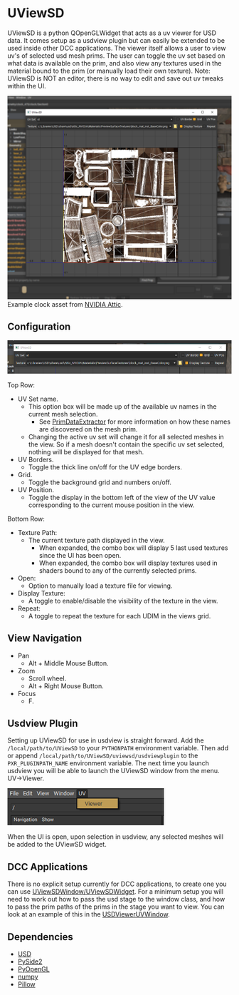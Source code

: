 # UViewSD

UViewSD is a python QOpenGLWidget that acts as a uv viewer for USD data. It comes setup as a usdview plugin but can easily be extended to be used inside other DCC applications.
The viewer itself allows a user to view uv's of selected usd mesh prims. The user can toggle the uv set based on what data is available on the prim, and also view any textures used in the material bound to the prim (or manually load their own texture).
Note: UViewSD is NOT an editor, there is no way to edit and save out uv tweaks within the UI.

![UViewSD UI](./resources/uviewsd_ui.png)
Example clock asset from [NVIDIA Attic](https://developer.nvidia.com/usd).

## Configuration
![UViewSD Configuration](./resources/uviewsd_configuration.png)

Top Row:
- UV Set name.
    - This option box will be made up of the available uv names in the current mesh selection.
        - See [PrimDataExtractor](https://github.com/DanielSpringall/UViewSD/blob/main/uviewsd/core/usdextractor.py) for more information on how these names are discovered on the mesh prim.
    - Changing the active uv set will change it for all selected meshes in the view. So if a mesh doesn't contain the specific uv set selected, nothing will be displayed for that mesh.
- UV Borders.
    - Toggle the thick line on/off for the UV edge borders.
- Grid.
    - Toggle the background grid and numbers on/off.
- UV Position.
    - Toggle the display in the bottom left of the view of the UV value corresponding to the current mouse position in the view.

Bottom Row:
- Texture Path:
    - The current texture path displayed in the view.
        - When expanded, the combo box will display 5 last used textures since the UI has been open.
        - When expanded, the combo box will display textures used in shaders bound to any of the currently selected prims.
- Open:
    - Option to manually load a texture file for viewing.
- Display Texture:
    - A toggle to enable/disable the visibility of the texture in the view.
- Repeat:
    - A toggle to repeat the texture for each UDIM in the views grid.

## View Navigation
- Pan
    - Alt + Middle Mouse Button.
- Zoom
    - Scroll wheel.
    - Alt + Right Mouse Button.
- Focus
    - F.

## Usdview Plugin
Setting up UViewSD for use in usdview is straight forward. Add the `/local/path/to/UViewSD` to your `PYTHONPATH` environment variable. Then add or append `/local/path/to/UViewSD/uviewsd/usdviewplugin` to the `PXR_PLUGINPATH_NAME` environment variable. The next time you launch usdview you will be able to launch the UViewSD window from the menu. UV->Viewer.

![Usdview Menu](./resources/usdview_menu.png)

When the UI is open, upon selection in usdview, any selected meshes will be added to the UViewSD widget.

## DCC Applications
There is no explicit setup currently for DCC applications, to create one you can use [UViewSDWindow/UViewSDWidget](https://github.com/DanielSpringall/UViewSD/blob/main/uviewsd/widget).
For a minimum setup you will need to work out how to pass the usd stage to the window class, and how to pass the prim paths of the prims in the stage you want to view.
You can look at an example of this in the [USDViewerUVWindow](https://github.com/DanielSpringall/UViewSD/blob/main/uviewsd/usdviewplugin/window.py).

## Dependencies
- [USD](https://github.com/PixarAnimationStudios/USD)
- [PySide2](http://wiki.qt.io/PySide2)
- [PyOpenGL](https://pypi.python.org/pypi/PyOpenGL/)
- [numpy](https://numpy.org/)
- [Pillow](https://github.com/python-pillow/Pillow/)
